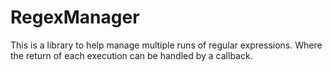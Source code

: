# RegexManager
This is a library to help manage multiple runs of regular expressions.
Where the return of each execution can be handled by a callback.
